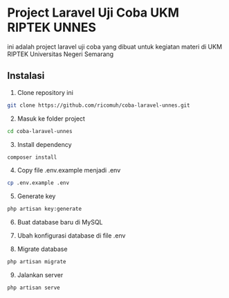 # Project Laravel Uji Coba UKM RIPTEK UNNES

ini adalah project laravel uji coba yang dibuat untuk kegiatan materi di UKM RIPTEK Universitas Negeri Semarang

## Instalasi

1. Clone repository ini

```bash
git clone https://github.com/ricomuh/coba-laravel-unnes.git
```

2. Masuk ke folder project

```bash
cd coba-laravel-unnes
```

3. Install dependency

```bash
composer install
```

4. Copy file .env.example menjadi .env

```bash
cp .env.example .env
```

5. Generate key

```bash
php artisan key:generate
```

6. Buat database baru di MySQL

7. Ubah konfigurasi database di file .env

8. Migrate database

```bash
php artisan migrate
```

9. Jalankan server

```bash
php artisan serve
```
